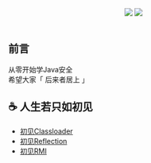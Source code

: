 <div align="center">
    <a href="https://github.com/tangxiaofeng7/JavaLearning"> <img src="https://badgen.net/lgtm/langs/g/tangxiaofeng7/JavaLearning/java"></a>
    <a href="https://github.com/tangxiaofeng7/JavaLearning"> <img src="https://badgen.net/github/stars/tangxiaofeng7/JavaLearning?icon=github&color=4ab8a1"></a>
</div>
<br>

## 前言
从零开始学Java安全<br>
希望大家「 后来者居上 」


## :coffee: 人生若只如初见
- [初见Classloader](https://github.com/tangxiaofeng7/JavaLearning/blob/main/src/main/java/com/txf/classloader/ClassLoader/README.md)
- [初见Reflection](https://github.com/tangxiaofeng7/JavaLearning/blob/main/src/main/java/com/txf/Reflection/README.md)
- [初见RMI](https://github.com/tangxiaofeng7/JavaLearning/blob/main/src/main/java/com/txf/RMI/README.md)




